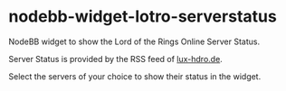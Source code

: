 # nodebb-widget-lotro-serverstatus
NodeBB widget to show the Lord of the Rings Online Server Status.

Server Status is provided by the RSS feed of [lux-hdro.de](http://lux-hdro.de/serverstatus.php).

Select the servers of your choice to show their status in the widget.
